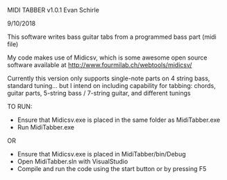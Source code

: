 MIDI TABBER v1.0.1
Evan Schirle

9/10/2018

This software writes bass guitar tabs from a programmed bass part (midi file)

My code makes use of Midicsv, which is some awesome open source software available at http://www.fourmilab.ch/webtools/midicsv/

Currently this version only supports single-note parts on 4 string bass, standard tuning... 
but I intend on including capability for tabbing:
	chords, 
	guitar parts, 
	5-string bass / 7-string guitar, 
	and different tunings
	
TO RUN:

 - Ensure that Midicsv.exe is placed in the same folder as MidiTabber.exe
 - Run MidiTabber.exe
 
 OR 
 
 - Ensure that Midicsv.exe is placed in MidiTabber/bin/Debug
 - Open MidiTabber.sln with VisualStudio
 - Compile and run the code using the start button or by pressing F5